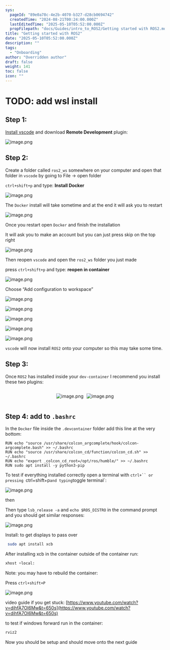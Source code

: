 ```yaml
---
sys:
  pageId: "89e0a78c-4e2b-4070-b327-d28cb0694742"
  createdTime: "2024-08-21T00:24:00.000Z"
  lastEditedTime: "2025-05-10T05:52:00.000Z"
  propFilepath: "docs/Guides/intro_to_ROS2/Getting started with ROS2.md"
title: "Getting started with ROS2"
date: "2025-05-10T05:52:00.000Z"
description: ""
tags:
  - "Onboarding"
author: "Overridden author"
draft: false
weight: 141
toc: false
icon: ""
---
```


# TODO: add wsl install

## Step 1:

[Install vscode](https://code.visualstudio.com/download) and download **Remote Development** plugin:

![image.png](https://prod-files-secure.s3.us-west-2.amazonaws.com/d518164a-d88e-44d1-a4ee-3adb3bd8bce0/efb52993-1881-4a40-b95e-6f020334f022/image.png?X-Amz-Algorithm=AWS4-HMAC-SHA256&X-Amz-Content-Sha256=UNSIGNED-PAYLOAD&X-Amz-Credential=ASIAZI2LB466WNNFCFEU%2F20250705%2Fus-west-2%2Fs3%2Faws4_request&X-Amz-Date=20250705T041421Z&X-Amz-Expires=3600&X-Amz-Security-Token=IQoJb3JpZ2luX2VjEDIaCXVzLXdlc3QtMiJHMEUCIDv%2B4SUAYYc1pr9Hmfe0wdhz8K7Av%2BqfEiSJBoeyPmSoAiEA2o5Vurs%2BJ%2Bvmr%2FUp4PRQTB%2F6rxFt2%2BDTU5okbftPWjQq%2FwMIOxAAGgw2Mzc0MjMxODM4MDUiDDUcTYWgJHB7dkWVvSrcA0nM6pFrQtj4ZOa8mwBkzXW9KFkfLBp8mF6paJMduw6R5e3SZqen%2BgGdrwCEZVZMp1MRUspznQVE8k7bueEZUCZ7b1SvsLntiFeg3yveCVgcg1EMcYRzQWU%2B13yCsxYjfVFuhgh%2B3xoT2Wq%2Fq8rmv1MArzM66WpliYad1mviEq6kQqB70PByUjfE1g7NtgM6pr2X0HmoW1l5HvGz7VHZb5QvQOiVje3dzFyH9MeaKVbbv7mvwYD8vUYKa%2B7eP%2BqGz7NzJC3SfDm3wYXyN95p%2FTjCOJu9Z8dQmxU9zxS%2FaiNGlWcdi%2BJwZvUx%2FXjzYfFCSKmFl17pJA%2Fwo5bokVSv6FztLjCaVzqSH0ZKvmBAxV2PE5QDg5FRybED7fxaIdXMGKAr1CE2vS7Zi1zw4SdnDkevB0s0eRv6Wa00ID8fFM29HqYvT5G5hY3vttSLwqqvsBQMFCA51ZRjPfUvzYe1q6VDJMSiGSTe70KdzvAKSHTfVpofeC74UsOiA3grXJnEUhzZok7Jq3kryt8%2BQGA7N13b0h7K8H3cqpxn1wsxsJqH5KJ6d8Oc8W8iIMYwx5m8qh1kJCvUDh96evJqKiPQDwmIyIbSCX8DBjmyqhj8ceBlJCI%2FfsS4HCfjyyWWMLqKosMGOqUBuEA9pvv0ZI5SBBorAARPLV%2B8DH2UUzGiCnfsqeDLjlHUNDL%2BkmBiXf6gQggjlgaa%2F7pINFw2IRenDou%2FQlDhzjTfdTxxvCTYqIcfO9Z7dIhoBltc1%2Bx%2FdcptaSuQM0wtvMdYbO%2BWGAEIsff%2FtRCClN20DNvjgL15JpF4UiXoZOqYRBBxRzfI8ObeHpUT0tBdamuAsJCJtUAk0hXmhR7kJl0pPWlq&X-Amz-Signature=3e9614a2dd504d97c7cba8477c278d438fcab7ed6b9704ce24776465bcf02a9c&X-Amz-SignedHeaders=host&x-amz-checksum-mode=ENABLED&x-id=GetObject)

## Step 2:

Create a folder called `ros2_ws` somewhere on your computer and open that folder in `vscode` by going to File → open folder 

`ctrl+shift+p` and type: **Install Docker**

![image.png](https://prod-files-secure.s3.us-west-2.amazonaws.com/d518164a-d88e-44d1-a4ee-3adb3bd8bce0/2269dc0e-1cd5-47ff-bceb-c04ad9b2eab0/image.png?X-Amz-Algorithm=AWS4-HMAC-SHA256&X-Amz-Content-Sha256=UNSIGNED-PAYLOAD&X-Amz-Credential=ASIAZI2LB466WNNFCFEU%2F20250705%2Fus-west-2%2Fs3%2Faws4_request&X-Amz-Date=20250705T041421Z&X-Amz-Expires=3600&X-Amz-Security-Token=IQoJb3JpZ2luX2VjEDIaCXVzLXdlc3QtMiJHMEUCIDv%2B4SUAYYc1pr9Hmfe0wdhz8K7Av%2BqfEiSJBoeyPmSoAiEA2o5Vurs%2BJ%2Bvmr%2FUp4PRQTB%2F6rxFt2%2BDTU5okbftPWjQq%2FwMIOxAAGgw2Mzc0MjMxODM4MDUiDDUcTYWgJHB7dkWVvSrcA0nM6pFrQtj4ZOa8mwBkzXW9KFkfLBp8mF6paJMduw6R5e3SZqen%2BgGdrwCEZVZMp1MRUspznQVE8k7bueEZUCZ7b1SvsLntiFeg3yveCVgcg1EMcYRzQWU%2B13yCsxYjfVFuhgh%2B3xoT2Wq%2Fq8rmv1MArzM66WpliYad1mviEq6kQqB70PByUjfE1g7NtgM6pr2X0HmoW1l5HvGz7VHZb5QvQOiVje3dzFyH9MeaKVbbv7mvwYD8vUYKa%2B7eP%2BqGz7NzJC3SfDm3wYXyN95p%2FTjCOJu9Z8dQmxU9zxS%2FaiNGlWcdi%2BJwZvUx%2FXjzYfFCSKmFl17pJA%2Fwo5bokVSv6FztLjCaVzqSH0ZKvmBAxV2PE5QDg5FRybED7fxaIdXMGKAr1CE2vS7Zi1zw4SdnDkevB0s0eRv6Wa00ID8fFM29HqYvT5G5hY3vttSLwqqvsBQMFCA51ZRjPfUvzYe1q6VDJMSiGSTe70KdzvAKSHTfVpofeC74UsOiA3grXJnEUhzZok7Jq3kryt8%2BQGA7N13b0h7K8H3cqpxn1wsxsJqH5KJ6d8Oc8W8iIMYwx5m8qh1kJCvUDh96evJqKiPQDwmIyIbSCX8DBjmyqhj8ceBlJCI%2FfsS4HCfjyyWWMLqKosMGOqUBuEA9pvv0ZI5SBBorAARPLV%2B8DH2UUzGiCnfsqeDLjlHUNDL%2BkmBiXf6gQggjlgaa%2F7pINFw2IRenDou%2FQlDhzjTfdTxxvCTYqIcfO9Z7dIhoBltc1%2Bx%2FdcptaSuQM0wtvMdYbO%2BWGAEIsff%2FtRCClN20DNvjgL15JpF4UiXoZOqYRBBxRzfI8ObeHpUT0tBdamuAsJCJtUAk0hXmhR7kJl0pPWlq&X-Amz-Signature=ae798dd1c874aeceeaea12a3fc9c517187e0785c4e53b7379994aa45b05b4f7d&X-Amz-SignedHeaders=host&x-amz-checksum-mode=ENABLED&x-id=GetObject)

The `Docker` install will take sometime and at the end it will ask you to restart

![image.png](https://prod-files-secure.s3.us-west-2.amazonaws.com/d518164a-d88e-44d1-a4ee-3adb3bd8bce0/ed233f78-be33-4b1f-b89c-9c346c0e961e/image.png?X-Amz-Algorithm=AWS4-HMAC-SHA256&X-Amz-Content-Sha256=UNSIGNED-PAYLOAD&X-Amz-Credential=ASIAZI2LB466WNNFCFEU%2F20250705%2Fus-west-2%2Fs3%2Faws4_request&X-Amz-Date=20250705T041421Z&X-Amz-Expires=3600&X-Amz-Security-Token=IQoJb3JpZ2luX2VjEDIaCXVzLXdlc3QtMiJHMEUCIDv%2B4SUAYYc1pr9Hmfe0wdhz8K7Av%2BqfEiSJBoeyPmSoAiEA2o5Vurs%2BJ%2Bvmr%2FUp4PRQTB%2F6rxFt2%2BDTU5okbftPWjQq%2FwMIOxAAGgw2Mzc0MjMxODM4MDUiDDUcTYWgJHB7dkWVvSrcA0nM6pFrQtj4ZOa8mwBkzXW9KFkfLBp8mF6paJMduw6R5e3SZqen%2BgGdrwCEZVZMp1MRUspznQVE8k7bueEZUCZ7b1SvsLntiFeg3yveCVgcg1EMcYRzQWU%2B13yCsxYjfVFuhgh%2B3xoT2Wq%2Fq8rmv1MArzM66WpliYad1mviEq6kQqB70PByUjfE1g7NtgM6pr2X0HmoW1l5HvGz7VHZb5QvQOiVje3dzFyH9MeaKVbbv7mvwYD8vUYKa%2B7eP%2BqGz7NzJC3SfDm3wYXyN95p%2FTjCOJu9Z8dQmxU9zxS%2FaiNGlWcdi%2BJwZvUx%2FXjzYfFCSKmFl17pJA%2Fwo5bokVSv6FztLjCaVzqSH0ZKvmBAxV2PE5QDg5FRybED7fxaIdXMGKAr1CE2vS7Zi1zw4SdnDkevB0s0eRv6Wa00ID8fFM29HqYvT5G5hY3vttSLwqqvsBQMFCA51ZRjPfUvzYe1q6VDJMSiGSTe70KdzvAKSHTfVpofeC74UsOiA3grXJnEUhzZok7Jq3kryt8%2BQGA7N13b0h7K8H3cqpxn1wsxsJqH5KJ6d8Oc8W8iIMYwx5m8qh1kJCvUDh96evJqKiPQDwmIyIbSCX8DBjmyqhj8ceBlJCI%2FfsS4HCfjyyWWMLqKosMGOqUBuEA9pvv0ZI5SBBorAARPLV%2B8DH2UUzGiCnfsqeDLjlHUNDL%2BkmBiXf6gQggjlgaa%2F7pINFw2IRenDou%2FQlDhzjTfdTxxvCTYqIcfO9Z7dIhoBltc1%2Bx%2FdcptaSuQM0wtvMdYbO%2BWGAEIsff%2FtRCClN20DNvjgL15JpF4UiXoZOqYRBBxRzfI8ObeHpUT0tBdamuAsJCJtUAk0hXmhR7kJl0pPWlq&X-Amz-Signature=9ffb0fdb7dc3d7bb6fdee5804c0232d3c82fbc559eef47bd1844e5413039333e&X-Amz-SignedHeaders=host&x-amz-checksum-mode=ENABLED&x-id=GetObject)

Once you restart open `Docker` and finish the installation

It will ask you to make an account but you can just press skip on the top right

![image.png](https://prod-files-secure.s3.us-west-2.amazonaws.com/d518164a-d88e-44d1-a4ee-3adb3bd8bce0/21010ad9-1659-4fd9-9f59-9932a09b2a3d/image.png?X-Amz-Algorithm=AWS4-HMAC-SHA256&X-Amz-Content-Sha256=UNSIGNED-PAYLOAD&X-Amz-Credential=ASIAZI2LB466WNNFCFEU%2F20250705%2Fus-west-2%2Fs3%2Faws4_request&X-Amz-Date=20250705T041421Z&X-Amz-Expires=3600&X-Amz-Security-Token=IQoJb3JpZ2luX2VjEDIaCXVzLXdlc3QtMiJHMEUCIDv%2B4SUAYYc1pr9Hmfe0wdhz8K7Av%2BqfEiSJBoeyPmSoAiEA2o5Vurs%2BJ%2Bvmr%2FUp4PRQTB%2F6rxFt2%2BDTU5okbftPWjQq%2FwMIOxAAGgw2Mzc0MjMxODM4MDUiDDUcTYWgJHB7dkWVvSrcA0nM6pFrQtj4ZOa8mwBkzXW9KFkfLBp8mF6paJMduw6R5e3SZqen%2BgGdrwCEZVZMp1MRUspznQVE8k7bueEZUCZ7b1SvsLntiFeg3yveCVgcg1EMcYRzQWU%2B13yCsxYjfVFuhgh%2B3xoT2Wq%2Fq8rmv1MArzM66WpliYad1mviEq6kQqB70PByUjfE1g7NtgM6pr2X0HmoW1l5HvGz7VHZb5QvQOiVje3dzFyH9MeaKVbbv7mvwYD8vUYKa%2B7eP%2BqGz7NzJC3SfDm3wYXyN95p%2FTjCOJu9Z8dQmxU9zxS%2FaiNGlWcdi%2BJwZvUx%2FXjzYfFCSKmFl17pJA%2Fwo5bokVSv6FztLjCaVzqSH0ZKvmBAxV2PE5QDg5FRybED7fxaIdXMGKAr1CE2vS7Zi1zw4SdnDkevB0s0eRv6Wa00ID8fFM29HqYvT5G5hY3vttSLwqqvsBQMFCA51ZRjPfUvzYe1q6VDJMSiGSTe70KdzvAKSHTfVpofeC74UsOiA3grXJnEUhzZok7Jq3kryt8%2BQGA7N13b0h7K8H3cqpxn1wsxsJqH5KJ6d8Oc8W8iIMYwx5m8qh1kJCvUDh96evJqKiPQDwmIyIbSCX8DBjmyqhj8ceBlJCI%2FfsS4HCfjyyWWMLqKosMGOqUBuEA9pvv0ZI5SBBorAARPLV%2B8DH2UUzGiCnfsqeDLjlHUNDL%2BkmBiXf6gQggjlgaa%2F7pINFw2IRenDou%2FQlDhzjTfdTxxvCTYqIcfO9Z7dIhoBltc1%2Bx%2FdcptaSuQM0wtvMdYbO%2BWGAEIsff%2FtRCClN20DNvjgL15JpF4UiXoZOqYRBBxRzfI8ObeHpUT0tBdamuAsJCJtUAk0hXmhR7kJl0pPWlq&X-Amz-Signature=d61cfd6f10f5b4243c454af05ecea4775b333e010dbe4f6f924a5fcba87d0b5e&X-Amz-SignedHeaders=host&x-amz-checksum-mode=ENABLED&x-id=GetObject)

Then reopen `vscode` and open the `ros2_ws` folder you just made

press `ctrl+shift+p` and type: **reopen in container**

![image.png](https://prod-files-secure.s3.us-west-2.amazonaws.com/d518164a-d88e-44d1-a4ee-3adb3bd8bce0/4e93b8c2-41ad-488c-8095-c74205196118/image.png?X-Amz-Algorithm=AWS4-HMAC-SHA256&X-Amz-Content-Sha256=UNSIGNED-PAYLOAD&X-Amz-Credential=ASIAZI2LB466WNNFCFEU%2F20250705%2Fus-west-2%2Fs3%2Faws4_request&X-Amz-Date=20250705T041421Z&X-Amz-Expires=3600&X-Amz-Security-Token=IQoJb3JpZ2luX2VjEDIaCXVzLXdlc3QtMiJHMEUCIDv%2B4SUAYYc1pr9Hmfe0wdhz8K7Av%2BqfEiSJBoeyPmSoAiEA2o5Vurs%2BJ%2Bvmr%2FUp4PRQTB%2F6rxFt2%2BDTU5okbftPWjQq%2FwMIOxAAGgw2Mzc0MjMxODM4MDUiDDUcTYWgJHB7dkWVvSrcA0nM6pFrQtj4ZOa8mwBkzXW9KFkfLBp8mF6paJMduw6R5e3SZqen%2BgGdrwCEZVZMp1MRUspznQVE8k7bueEZUCZ7b1SvsLntiFeg3yveCVgcg1EMcYRzQWU%2B13yCsxYjfVFuhgh%2B3xoT2Wq%2Fq8rmv1MArzM66WpliYad1mviEq6kQqB70PByUjfE1g7NtgM6pr2X0HmoW1l5HvGz7VHZb5QvQOiVje3dzFyH9MeaKVbbv7mvwYD8vUYKa%2B7eP%2BqGz7NzJC3SfDm3wYXyN95p%2FTjCOJu9Z8dQmxU9zxS%2FaiNGlWcdi%2BJwZvUx%2FXjzYfFCSKmFl17pJA%2Fwo5bokVSv6FztLjCaVzqSH0ZKvmBAxV2PE5QDg5FRybED7fxaIdXMGKAr1CE2vS7Zi1zw4SdnDkevB0s0eRv6Wa00ID8fFM29HqYvT5G5hY3vttSLwqqvsBQMFCA51ZRjPfUvzYe1q6VDJMSiGSTe70KdzvAKSHTfVpofeC74UsOiA3grXJnEUhzZok7Jq3kryt8%2BQGA7N13b0h7K8H3cqpxn1wsxsJqH5KJ6d8Oc8W8iIMYwx5m8qh1kJCvUDh96evJqKiPQDwmIyIbSCX8DBjmyqhj8ceBlJCI%2FfsS4HCfjyyWWMLqKosMGOqUBuEA9pvv0ZI5SBBorAARPLV%2B8DH2UUzGiCnfsqeDLjlHUNDL%2BkmBiXf6gQggjlgaa%2F7pINFw2IRenDou%2FQlDhzjTfdTxxvCTYqIcfO9Z7dIhoBltc1%2Bx%2FdcptaSuQM0wtvMdYbO%2BWGAEIsff%2FtRCClN20DNvjgL15JpF4UiXoZOqYRBBxRzfI8ObeHpUT0tBdamuAsJCJtUAk0hXmhR7kJl0pPWlq&X-Amz-Signature=19aef1cc15ad47e71627a19a1927c9bc47cf7f5637cbb1171a44bd9ede4970cc&X-Amz-SignedHeaders=host&x-amz-checksum-mode=ENABLED&x-id=GetObject)

Choose “Add configuration to workspace”

![image.png](https://prod-files-secure.s3.us-west-2.amazonaws.com/d518164a-d88e-44d1-a4ee-3adb3bd8bce0/9560b282-5060-4989-ba37-97e7b2c22476/image.png?X-Amz-Algorithm=AWS4-HMAC-SHA256&X-Amz-Content-Sha256=UNSIGNED-PAYLOAD&X-Amz-Credential=ASIAZI2LB466WNNFCFEU%2F20250705%2Fus-west-2%2Fs3%2Faws4_request&X-Amz-Date=20250705T041421Z&X-Amz-Expires=3600&X-Amz-Security-Token=IQoJb3JpZ2luX2VjEDIaCXVzLXdlc3QtMiJHMEUCIDv%2B4SUAYYc1pr9Hmfe0wdhz8K7Av%2BqfEiSJBoeyPmSoAiEA2o5Vurs%2BJ%2Bvmr%2FUp4PRQTB%2F6rxFt2%2BDTU5okbftPWjQq%2FwMIOxAAGgw2Mzc0MjMxODM4MDUiDDUcTYWgJHB7dkWVvSrcA0nM6pFrQtj4ZOa8mwBkzXW9KFkfLBp8mF6paJMduw6R5e3SZqen%2BgGdrwCEZVZMp1MRUspznQVE8k7bueEZUCZ7b1SvsLntiFeg3yveCVgcg1EMcYRzQWU%2B13yCsxYjfVFuhgh%2B3xoT2Wq%2Fq8rmv1MArzM66WpliYad1mviEq6kQqB70PByUjfE1g7NtgM6pr2X0HmoW1l5HvGz7VHZb5QvQOiVje3dzFyH9MeaKVbbv7mvwYD8vUYKa%2B7eP%2BqGz7NzJC3SfDm3wYXyN95p%2FTjCOJu9Z8dQmxU9zxS%2FaiNGlWcdi%2BJwZvUx%2FXjzYfFCSKmFl17pJA%2Fwo5bokVSv6FztLjCaVzqSH0ZKvmBAxV2PE5QDg5FRybED7fxaIdXMGKAr1CE2vS7Zi1zw4SdnDkevB0s0eRv6Wa00ID8fFM29HqYvT5G5hY3vttSLwqqvsBQMFCA51ZRjPfUvzYe1q6VDJMSiGSTe70KdzvAKSHTfVpofeC74UsOiA3grXJnEUhzZok7Jq3kryt8%2BQGA7N13b0h7K8H3cqpxn1wsxsJqH5KJ6d8Oc8W8iIMYwx5m8qh1kJCvUDh96evJqKiPQDwmIyIbSCX8DBjmyqhj8ceBlJCI%2FfsS4HCfjyyWWMLqKosMGOqUBuEA9pvv0ZI5SBBorAARPLV%2B8DH2UUzGiCnfsqeDLjlHUNDL%2BkmBiXf6gQggjlgaa%2F7pINFw2IRenDou%2FQlDhzjTfdTxxvCTYqIcfO9Z7dIhoBltc1%2Bx%2FdcptaSuQM0wtvMdYbO%2BWGAEIsff%2FtRCClN20DNvjgL15JpF4UiXoZOqYRBBxRzfI8ObeHpUT0tBdamuAsJCJtUAk0hXmhR7kJl0pPWlq&X-Amz-Signature=a5ecb963d8f0d9c23d1f87407cc36cf97a7a6f0b6bf67e4c289c0a638682c903&X-Amz-SignedHeaders=host&x-amz-checksum-mode=ENABLED&x-id=GetObject)

![image.png](https://prod-files-secure.s3.us-west-2.amazonaws.com/d518164a-d88e-44d1-a4ee-3adb3bd8bce0/2ee63f81-886b-48e8-a553-dc6e5eac99e4/image.png?X-Amz-Algorithm=AWS4-HMAC-SHA256&X-Amz-Content-Sha256=UNSIGNED-PAYLOAD&X-Amz-Credential=ASIAZI2LB466WNNFCFEU%2F20250705%2Fus-west-2%2Fs3%2Faws4_request&X-Amz-Date=20250705T041421Z&X-Amz-Expires=3600&X-Amz-Security-Token=IQoJb3JpZ2luX2VjEDIaCXVzLXdlc3QtMiJHMEUCIDv%2B4SUAYYc1pr9Hmfe0wdhz8K7Av%2BqfEiSJBoeyPmSoAiEA2o5Vurs%2BJ%2Bvmr%2FUp4PRQTB%2F6rxFt2%2BDTU5okbftPWjQq%2FwMIOxAAGgw2Mzc0MjMxODM4MDUiDDUcTYWgJHB7dkWVvSrcA0nM6pFrQtj4ZOa8mwBkzXW9KFkfLBp8mF6paJMduw6R5e3SZqen%2BgGdrwCEZVZMp1MRUspznQVE8k7bueEZUCZ7b1SvsLntiFeg3yveCVgcg1EMcYRzQWU%2B13yCsxYjfVFuhgh%2B3xoT2Wq%2Fq8rmv1MArzM66WpliYad1mviEq6kQqB70PByUjfE1g7NtgM6pr2X0HmoW1l5HvGz7VHZb5QvQOiVje3dzFyH9MeaKVbbv7mvwYD8vUYKa%2B7eP%2BqGz7NzJC3SfDm3wYXyN95p%2FTjCOJu9Z8dQmxU9zxS%2FaiNGlWcdi%2BJwZvUx%2FXjzYfFCSKmFl17pJA%2Fwo5bokVSv6FztLjCaVzqSH0ZKvmBAxV2PE5QDg5FRybED7fxaIdXMGKAr1CE2vS7Zi1zw4SdnDkevB0s0eRv6Wa00ID8fFM29HqYvT5G5hY3vttSLwqqvsBQMFCA51ZRjPfUvzYe1q6VDJMSiGSTe70KdzvAKSHTfVpofeC74UsOiA3grXJnEUhzZok7Jq3kryt8%2BQGA7N13b0h7K8H3cqpxn1wsxsJqH5KJ6d8Oc8W8iIMYwx5m8qh1kJCvUDh96evJqKiPQDwmIyIbSCX8DBjmyqhj8ceBlJCI%2FfsS4HCfjyyWWMLqKosMGOqUBuEA9pvv0ZI5SBBorAARPLV%2B8DH2UUzGiCnfsqeDLjlHUNDL%2BkmBiXf6gQggjlgaa%2F7pINFw2IRenDou%2FQlDhzjTfdTxxvCTYqIcfO9Z7dIhoBltc1%2Bx%2FdcptaSuQM0wtvMdYbO%2BWGAEIsff%2FtRCClN20DNvjgL15JpF4UiXoZOqYRBBxRzfI8ObeHpUT0tBdamuAsJCJtUAk0hXmhR7kJl0pPWlq&X-Amz-Signature=d261ab5828fc88bc722a4616b18c80bb29d4ec65462ffc48a2f5bd18c3be820b&X-Amz-SignedHeaders=host&x-amz-checksum-mode=ENABLED&x-id=GetObject)

![image.png](https://prod-files-secure.s3.us-west-2.amazonaws.com/d518164a-d88e-44d1-a4ee-3adb3bd8bce0/ae1580b2-b048-407e-aed9-b584224a7a04/image.png?X-Amz-Algorithm=AWS4-HMAC-SHA256&X-Amz-Content-Sha256=UNSIGNED-PAYLOAD&X-Amz-Credential=ASIAZI2LB466WNNFCFEU%2F20250705%2Fus-west-2%2Fs3%2Faws4_request&X-Amz-Date=20250705T041421Z&X-Amz-Expires=3600&X-Amz-Security-Token=IQoJb3JpZ2luX2VjEDIaCXVzLXdlc3QtMiJHMEUCIDv%2B4SUAYYc1pr9Hmfe0wdhz8K7Av%2BqfEiSJBoeyPmSoAiEA2o5Vurs%2BJ%2Bvmr%2FUp4PRQTB%2F6rxFt2%2BDTU5okbftPWjQq%2FwMIOxAAGgw2Mzc0MjMxODM4MDUiDDUcTYWgJHB7dkWVvSrcA0nM6pFrQtj4ZOa8mwBkzXW9KFkfLBp8mF6paJMduw6R5e3SZqen%2BgGdrwCEZVZMp1MRUspznQVE8k7bueEZUCZ7b1SvsLntiFeg3yveCVgcg1EMcYRzQWU%2B13yCsxYjfVFuhgh%2B3xoT2Wq%2Fq8rmv1MArzM66WpliYad1mviEq6kQqB70PByUjfE1g7NtgM6pr2X0HmoW1l5HvGz7VHZb5QvQOiVje3dzFyH9MeaKVbbv7mvwYD8vUYKa%2B7eP%2BqGz7NzJC3SfDm3wYXyN95p%2FTjCOJu9Z8dQmxU9zxS%2FaiNGlWcdi%2BJwZvUx%2FXjzYfFCSKmFl17pJA%2Fwo5bokVSv6FztLjCaVzqSH0ZKvmBAxV2PE5QDg5FRybED7fxaIdXMGKAr1CE2vS7Zi1zw4SdnDkevB0s0eRv6Wa00ID8fFM29HqYvT5G5hY3vttSLwqqvsBQMFCA51ZRjPfUvzYe1q6VDJMSiGSTe70KdzvAKSHTfVpofeC74UsOiA3grXJnEUhzZok7Jq3kryt8%2BQGA7N13b0h7K8H3cqpxn1wsxsJqH5KJ6d8Oc8W8iIMYwx5m8qh1kJCvUDh96evJqKiPQDwmIyIbSCX8DBjmyqhj8ceBlJCI%2FfsS4HCfjyyWWMLqKosMGOqUBuEA9pvv0ZI5SBBorAARPLV%2B8DH2UUzGiCnfsqeDLjlHUNDL%2BkmBiXf6gQggjlgaa%2F7pINFw2IRenDou%2FQlDhzjTfdTxxvCTYqIcfO9Z7dIhoBltc1%2Bx%2FdcptaSuQM0wtvMdYbO%2BWGAEIsff%2FtRCClN20DNvjgL15JpF4UiXoZOqYRBBxRzfI8ObeHpUT0tBdamuAsJCJtUAk0hXmhR7kJl0pPWlq&X-Amz-Signature=b083af177099f4a21a842c990020b5d70b6283317a5b0f4c2286c48cca752120&X-Amz-SignedHeaders=host&x-amz-checksum-mode=ENABLED&x-id=GetObject)

![image.png](https://prod-files-secure.s3.us-west-2.amazonaws.com/d518164a-d88e-44d1-a4ee-3adb3bd8bce0/53255b28-f75e-430f-b9e3-c0ac8577e42b/image.png?X-Amz-Algorithm=AWS4-HMAC-SHA256&X-Amz-Content-Sha256=UNSIGNED-PAYLOAD&X-Amz-Credential=ASIAZI2LB466WNNFCFEU%2F20250705%2Fus-west-2%2Fs3%2Faws4_request&X-Amz-Date=20250705T041421Z&X-Amz-Expires=3600&X-Amz-Security-Token=IQoJb3JpZ2luX2VjEDIaCXVzLXdlc3QtMiJHMEUCIDv%2B4SUAYYc1pr9Hmfe0wdhz8K7Av%2BqfEiSJBoeyPmSoAiEA2o5Vurs%2BJ%2Bvmr%2FUp4PRQTB%2F6rxFt2%2BDTU5okbftPWjQq%2FwMIOxAAGgw2Mzc0MjMxODM4MDUiDDUcTYWgJHB7dkWVvSrcA0nM6pFrQtj4ZOa8mwBkzXW9KFkfLBp8mF6paJMduw6R5e3SZqen%2BgGdrwCEZVZMp1MRUspznQVE8k7bueEZUCZ7b1SvsLntiFeg3yveCVgcg1EMcYRzQWU%2B13yCsxYjfVFuhgh%2B3xoT2Wq%2Fq8rmv1MArzM66WpliYad1mviEq6kQqB70PByUjfE1g7NtgM6pr2X0HmoW1l5HvGz7VHZb5QvQOiVje3dzFyH9MeaKVbbv7mvwYD8vUYKa%2B7eP%2BqGz7NzJC3SfDm3wYXyN95p%2FTjCOJu9Z8dQmxU9zxS%2FaiNGlWcdi%2BJwZvUx%2FXjzYfFCSKmFl17pJA%2Fwo5bokVSv6FztLjCaVzqSH0ZKvmBAxV2PE5QDg5FRybED7fxaIdXMGKAr1CE2vS7Zi1zw4SdnDkevB0s0eRv6Wa00ID8fFM29HqYvT5G5hY3vttSLwqqvsBQMFCA51ZRjPfUvzYe1q6VDJMSiGSTe70KdzvAKSHTfVpofeC74UsOiA3grXJnEUhzZok7Jq3kryt8%2BQGA7N13b0h7K8H3cqpxn1wsxsJqH5KJ6d8Oc8W8iIMYwx5m8qh1kJCvUDh96evJqKiPQDwmIyIbSCX8DBjmyqhj8ceBlJCI%2FfsS4HCfjyyWWMLqKosMGOqUBuEA9pvv0ZI5SBBorAARPLV%2B8DH2UUzGiCnfsqeDLjlHUNDL%2BkmBiXf6gQggjlgaa%2F7pINFw2IRenDou%2FQlDhzjTfdTxxvCTYqIcfO9Z7dIhoBltc1%2Bx%2FdcptaSuQM0wtvMdYbO%2BWGAEIsff%2FtRCClN20DNvjgL15JpF4UiXoZOqYRBBxRzfI8ObeHpUT0tBdamuAsJCJtUAk0hXmhR7kJl0pPWlq&X-Amz-Signature=8cb1e23ae30a4280a16c8bde934ac9907ad25905d362478e7011e19ca8187100&X-Amz-SignedHeaders=host&x-amz-checksum-mode=ENABLED&x-id=GetObject)

![image.png](https://prod-files-secure.s3.us-west-2.amazonaws.com/d518164a-d88e-44d1-a4ee-3adb3bd8bce0/7c562767-5af9-4ffb-97d1-327bcdf4ee00/image.png?X-Amz-Algorithm=AWS4-HMAC-SHA256&X-Amz-Content-Sha256=UNSIGNED-PAYLOAD&X-Amz-Credential=ASIAZI2LB466WNNFCFEU%2F20250705%2Fus-west-2%2Fs3%2Faws4_request&X-Amz-Date=20250705T041421Z&X-Amz-Expires=3600&X-Amz-Security-Token=IQoJb3JpZ2luX2VjEDIaCXVzLXdlc3QtMiJHMEUCIDv%2B4SUAYYc1pr9Hmfe0wdhz8K7Av%2BqfEiSJBoeyPmSoAiEA2o5Vurs%2BJ%2Bvmr%2FUp4PRQTB%2F6rxFt2%2BDTU5okbftPWjQq%2FwMIOxAAGgw2Mzc0MjMxODM4MDUiDDUcTYWgJHB7dkWVvSrcA0nM6pFrQtj4ZOa8mwBkzXW9KFkfLBp8mF6paJMduw6R5e3SZqen%2BgGdrwCEZVZMp1MRUspznQVE8k7bueEZUCZ7b1SvsLntiFeg3yveCVgcg1EMcYRzQWU%2B13yCsxYjfVFuhgh%2B3xoT2Wq%2Fq8rmv1MArzM66WpliYad1mviEq6kQqB70PByUjfE1g7NtgM6pr2X0HmoW1l5HvGz7VHZb5QvQOiVje3dzFyH9MeaKVbbv7mvwYD8vUYKa%2B7eP%2BqGz7NzJC3SfDm3wYXyN95p%2FTjCOJu9Z8dQmxU9zxS%2FaiNGlWcdi%2BJwZvUx%2FXjzYfFCSKmFl17pJA%2Fwo5bokVSv6FztLjCaVzqSH0ZKvmBAxV2PE5QDg5FRybED7fxaIdXMGKAr1CE2vS7Zi1zw4SdnDkevB0s0eRv6Wa00ID8fFM29HqYvT5G5hY3vttSLwqqvsBQMFCA51ZRjPfUvzYe1q6VDJMSiGSTe70KdzvAKSHTfVpofeC74UsOiA3grXJnEUhzZok7Jq3kryt8%2BQGA7N13b0h7K8H3cqpxn1wsxsJqH5KJ6d8Oc8W8iIMYwx5m8qh1kJCvUDh96evJqKiPQDwmIyIbSCX8DBjmyqhj8ceBlJCI%2FfsS4HCfjyyWWMLqKosMGOqUBuEA9pvv0ZI5SBBorAARPLV%2B8DH2UUzGiCnfsqeDLjlHUNDL%2BkmBiXf6gQggjlgaa%2F7pINFw2IRenDou%2FQlDhzjTfdTxxvCTYqIcfO9Z7dIhoBltc1%2Bx%2FdcptaSuQM0wtvMdYbO%2BWGAEIsff%2FtRCClN20DNvjgL15JpF4UiXoZOqYRBBxRzfI8ObeHpUT0tBdamuAsJCJtUAk0hXmhR7kJl0pPWlq&X-Amz-Signature=97a4479c94b80008d850aa020a6c5abda1174cdf9cf70cf0bdd2f9832aa0bb22&X-Amz-SignedHeaders=host&x-amz-checksum-mode=ENABLED&x-id=GetObject)

`vscode` will now install `ROS2` onto your computer so this may take some time.

## Step 3:

Once `ROS2` has installed inside your `dev-container` I recommend you install these two plugins:

<div style="display: flex;flex-direction: row; column-gap:10px; max-width: 630px;justify-content: center;">
<div>

![image.png](https://prod-files-secure.s3.us-west-2.amazonaws.com/d518164a-d88e-44d1-a4ee-3adb3bd8bce0/3fc3d550-5a54-4ba1-ba6b-faa01cdb7369/image.png?X-Amz-Algorithm=AWS4-HMAC-SHA256&X-Amz-Content-Sha256=UNSIGNED-PAYLOAD&X-Amz-Credential=ASIAZI2LB466U5RP2VB6%2F20250705%2Fus-west-2%2Fs3%2Faws4_request&X-Amz-Date=20250705T041423Z&X-Amz-Expires=3600&X-Amz-Security-Token=IQoJb3JpZ2luX2VjEDIaCXVzLXdlc3QtMiJHMEUCIGmQNA9STgeur%2FSdtUBo41owthFX8J8Q54rxk15s%2BYaNAiEA9GzmEDbBR%2BYoxpBxwTkJBe2AkHMdO%2B6InFch1wGQDZwq%2FwMIOxAAGgw2Mzc0MjMxODM4MDUiDMfl7QCWntIbLW7tGSrcA7Y%2BRlo2UOlu47scE1PKB7GTrDQir1bSs8VPjXpzQoKjWF81oCuKpxvxNI4p3pX5rGDCS4wu0VHzshDgJIZ0XUmf28Jzr%2FJ%2FeVLhS2pr%2BUoJQ2VR9GVxsOEVifMTaTOHTrGZnwKhPqtXhZIfa%2FMc98AsLBkL9RSyr8Cbd1SwYRxYjo19HpT66C%2Bnir807KAWgnXNnKw7BznyYIjrHhefpN02657qe9bduKGnfbEPoUGkgJ0Pv6Zyyf3Fy1g31PzfCmjTGGp7JmX2BHDbe3o7zLphntNzdaqI7AgPgnNs17kPeEtAZAYIfLqkJG2TWWKD9GoZhmBeIim7kZnngQMogrqhScZiRTa9pDpkh19DHbfLN%2FymNrKXB%2F2rtqYFSXRAUMd23TP7C2OK2luIXLXUM%2BYJ%2FsqXpqBaL3XUad8VP5AecB%2BuXrROEXY8OpCZLbEfz5pvAEpQ7gx1f30KpfnVmUtUBuXNRVhgnP7NUqW8wJHe8TI7Ec8GJLFMwWmOwX1VATgwQE%2BsAHF%2BRxzSRvqYNG1c1rdK9uQrL019oQhjgIGpFS0zRyYfz9I%2FUmD17ooTPcxrsqcsEr8gCgHiLVAgSFNqURAe5tzpFPekSHM8YA5gujBLvgIQiatQGnLMMJmIosMGOqUBZ%2B7%2B9SpXeuyp5r6yZxVFdOdbZmTNm2A7VugOkXZvGYovIY%2BhzSSxjP2OKPzKg90XvE8mSgk%2FD8sAck0EaWSr6wrrMyM5C7kC53r20c%2Fb6JGoDyCwc5be8%2Bvdo0o6Col83h9jH9mhgIPKYtCFOiWRIv7hpl3EEu76b6xx7BCE2%2B%2F5MaKgXj%2FmgmsznJtNg8NrayLH2e9cE1dAeOaHXQNHL%2FNhFrEe&X-Amz-Signature=24f5d0681dee38076c0646ddd9517bfdd72c5de8ac3b1093e1f2c2b95ffcf885&X-Amz-SignedHeaders=host&x-amz-checksum-mode=ENABLED&x-id=GetObject)

</div>
<div>

![image.png](https://prod-files-secure.s3.us-west-2.amazonaws.com/d518164a-d88e-44d1-a4ee-3adb3bd8bce0/d994cc66-13c2-4093-a5a3-f84cf4601a82/image.png?X-Amz-Algorithm=AWS4-HMAC-SHA256&X-Amz-Content-Sha256=UNSIGNED-PAYLOAD&X-Amz-Credential=ASIAZI2LB4662TBKH4S5%2F20250705%2Fus-west-2%2Fs3%2Faws4_request&X-Amz-Date=20250705T041424Z&X-Amz-Expires=3600&X-Amz-Security-Token=IQoJb3JpZ2luX2VjEDIaCXVzLXdlc3QtMiJIMEYCIQDoXU7UMC0bN2Wi0JrrY24ETnRcVL%2FLLSVP2hXwyCXJZwIhAMiVwUIoDP4Yu9sLLMtsTDZmI%2B5w6Al2lpbrQYpCHz8BKv8DCDsQABoMNjM3NDIzMTgzODA1Igx%2Bx2Ae4AzlFAjaSjsq3AMsqIGzXBaPW8FcC%2FlH0h39dnl9EAdt81NDoQpk9U3PgwJBmeaNAlq3U02b5Bm0vSynipow6SyZDFCGYOgnnb1tjCJVb5gPi%2BwvZKqVKyl92v3wExx%2F1e86%2BXQFEXlrwcPqfVthWXYULuGqwMmLnAab1Oqh%2Fr%2FCDmsfsgC5flF6jJ8UHJquby3Lg0lW%2B4vxaRkToWUQfbHuNsRvM7P2BKibWa1j4kyvHgyYDuYDQlysoJdteCzVpDJoIkAJxRoZ8Szefzfmg6YlzDp3AKgYFzDAshHdUzu8ktCuZ%2BlqFpHqNOmH0goS6q5wvd%2BhS3aKQJBEKys%2FU4ZvUmBl7t0ItezlYej9xmDTuu4nT2OsLSXw8tqD7VGqSI0VgGi4ytWMTd0WSxvH%2F%2FbQcmtEhvjmKR6EdjdEvE3HFP3VD3R0rIiVTeJX1Ur9ZGVJXmtizn2kqCbonjEVm9H2KtkeOQ46eoSMrFVk%2BYtsiEt6sjmzyFzEdBTN2B0lBHIzkm59dapR3MVOFy2yZB7bjAi19c8N9PEtD1q4lmjm%2BWlLxSMRBZa2wpLDXaOxyY57xw2KPlUO5TAqthJ3wQug%2BD4m32FeNiTH%2FJ2ReTWZ5hkPuiM2dxnHO4aufqhzccLLtHoIhzDih6LDBjqkATNCrgposjkBG%2Fk9S0I2F7FJhqav2iOeBVufgtWyTEQhcsfbZ%2FZEcpnV2af87bpm2CC7jYYsYjP1i3jTL3tB6IIZpzS9nuSgm7sCcANPiPJTcUYfzWU5MoXHAzdL63QvhLB9iGsUjq0i%2Bo6HLM2awMVjx3BGcC61RtwzNfgahIsKz4nrTEHuKc6fyPKvCMpQy8p3bF8g4yb66OqKTGb38j8u74EB&X-Amz-Signature=868fa7f2352c0c24d79f648c6bfbb88741e38db30b5d46de4a0c16224b52639a&X-Amz-SignedHeaders=host&x-amz-checksum-mode=ENABLED&x-id=GetObject)

</div>
</div>

## Step 4: add to `.bashrc`

In the `Docker` file inside the `.devcontainer` folder add this line at the very bottom: 

```docker
RUN echo "source /usr/share/colcon_argcomplete/hook/colcon-argcomplete.bash" >> ~/.bashrc
RUN echo "source /usr/share/colcon_cd/function/colcon_cd.sh" >> ~/.bashrc
RUN echo "export _colcon_cd_root=/opt/ros/humble/" >> ~/.bashrc
RUN sudo apt install -y python3-pip 
```

To test if everything installed correctly open a terminal with `ctrl+`` or pressing `ctrl+shift+p` and typing `toggle terminal`:

![image.png](https://prod-files-secure.s3.us-west-2.amazonaws.com/d518164a-d88e-44d1-a4ee-3adb3bd8bce0/6a4943d8-b04e-4c02-9a58-775f3384d1a5/image.png?X-Amz-Algorithm=AWS4-HMAC-SHA256&X-Amz-Content-Sha256=UNSIGNED-PAYLOAD&X-Amz-Credential=ASIAZI2LB466WNNFCFEU%2F20250705%2Fus-west-2%2Fs3%2Faws4_request&X-Amz-Date=20250705T041421Z&X-Amz-Expires=3600&X-Amz-Security-Token=IQoJb3JpZ2luX2VjEDIaCXVzLXdlc3QtMiJHMEUCIDv%2B4SUAYYc1pr9Hmfe0wdhz8K7Av%2BqfEiSJBoeyPmSoAiEA2o5Vurs%2BJ%2Bvmr%2FUp4PRQTB%2F6rxFt2%2BDTU5okbftPWjQq%2FwMIOxAAGgw2Mzc0MjMxODM4MDUiDDUcTYWgJHB7dkWVvSrcA0nM6pFrQtj4ZOa8mwBkzXW9KFkfLBp8mF6paJMduw6R5e3SZqen%2BgGdrwCEZVZMp1MRUspznQVE8k7bueEZUCZ7b1SvsLntiFeg3yveCVgcg1EMcYRzQWU%2B13yCsxYjfVFuhgh%2B3xoT2Wq%2Fq8rmv1MArzM66WpliYad1mviEq6kQqB70PByUjfE1g7NtgM6pr2X0HmoW1l5HvGz7VHZb5QvQOiVje3dzFyH9MeaKVbbv7mvwYD8vUYKa%2B7eP%2BqGz7NzJC3SfDm3wYXyN95p%2FTjCOJu9Z8dQmxU9zxS%2FaiNGlWcdi%2BJwZvUx%2FXjzYfFCSKmFl17pJA%2Fwo5bokVSv6FztLjCaVzqSH0ZKvmBAxV2PE5QDg5FRybED7fxaIdXMGKAr1CE2vS7Zi1zw4SdnDkevB0s0eRv6Wa00ID8fFM29HqYvT5G5hY3vttSLwqqvsBQMFCA51ZRjPfUvzYe1q6VDJMSiGSTe70KdzvAKSHTfVpofeC74UsOiA3grXJnEUhzZok7Jq3kryt8%2BQGA7N13b0h7K8H3cqpxn1wsxsJqH5KJ6d8Oc8W8iIMYwx5m8qh1kJCvUDh96evJqKiPQDwmIyIbSCX8DBjmyqhj8ceBlJCI%2FfsS4HCfjyyWWMLqKosMGOqUBuEA9pvv0ZI5SBBorAARPLV%2B8DH2UUzGiCnfsqeDLjlHUNDL%2BkmBiXf6gQggjlgaa%2F7pINFw2IRenDou%2FQlDhzjTfdTxxvCTYqIcfO9Z7dIhoBltc1%2Bx%2FdcptaSuQM0wtvMdYbO%2BWGAEIsff%2FtRCClN20DNvjgL15JpF4UiXoZOqYRBBxRzfI8ObeHpUT0tBdamuAsJCJtUAk0hXmhR7kJl0pPWlq&X-Amz-Signature=e16d25bf04987f9b18272356c0f7844ce23ee59d0cca58fa73636ec21a1dc82e&X-Amz-SignedHeaders=host&x-amz-checksum-mode=ENABLED&x-id=GetObject)

then 

Then type `lsb_release -a` and `echo $ROS_DISTRO` in the command prompt and you should get similar responses:

![image.png](https://prod-files-secure.s3.us-west-2.amazonaws.com/d518164a-d88e-44d1-a4ee-3adb3bd8bce0/3e635dec-a805-4e85-8b9e-d000e5b71a4e/image.png?X-Amz-Algorithm=AWS4-HMAC-SHA256&X-Amz-Content-Sha256=UNSIGNED-PAYLOAD&X-Amz-Credential=ASIAZI2LB466WNNFCFEU%2F20250705%2Fus-west-2%2Fs3%2Faws4_request&X-Amz-Date=20250705T041421Z&X-Amz-Expires=3600&X-Amz-Security-Token=IQoJb3JpZ2luX2VjEDIaCXVzLXdlc3QtMiJHMEUCIDv%2B4SUAYYc1pr9Hmfe0wdhz8K7Av%2BqfEiSJBoeyPmSoAiEA2o5Vurs%2BJ%2Bvmr%2FUp4PRQTB%2F6rxFt2%2BDTU5okbftPWjQq%2FwMIOxAAGgw2Mzc0MjMxODM4MDUiDDUcTYWgJHB7dkWVvSrcA0nM6pFrQtj4ZOa8mwBkzXW9KFkfLBp8mF6paJMduw6R5e3SZqen%2BgGdrwCEZVZMp1MRUspznQVE8k7bueEZUCZ7b1SvsLntiFeg3yveCVgcg1EMcYRzQWU%2B13yCsxYjfVFuhgh%2B3xoT2Wq%2Fq8rmv1MArzM66WpliYad1mviEq6kQqB70PByUjfE1g7NtgM6pr2X0HmoW1l5HvGz7VHZb5QvQOiVje3dzFyH9MeaKVbbv7mvwYD8vUYKa%2B7eP%2BqGz7NzJC3SfDm3wYXyN95p%2FTjCOJu9Z8dQmxU9zxS%2FaiNGlWcdi%2BJwZvUx%2FXjzYfFCSKmFl17pJA%2Fwo5bokVSv6FztLjCaVzqSH0ZKvmBAxV2PE5QDg5FRybED7fxaIdXMGKAr1CE2vS7Zi1zw4SdnDkevB0s0eRv6Wa00ID8fFM29HqYvT5G5hY3vttSLwqqvsBQMFCA51ZRjPfUvzYe1q6VDJMSiGSTe70KdzvAKSHTfVpofeC74UsOiA3grXJnEUhzZok7Jq3kryt8%2BQGA7N13b0h7K8H3cqpxn1wsxsJqH5KJ6d8Oc8W8iIMYwx5m8qh1kJCvUDh96evJqKiPQDwmIyIbSCX8DBjmyqhj8ceBlJCI%2FfsS4HCfjyyWWMLqKosMGOqUBuEA9pvv0ZI5SBBorAARPLV%2B8DH2UUzGiCnfsqeDLjlHUNDL%2BkmBiXf6gQggjlgaa%2F7pINFw2IRenDou%2FQlDhzjTfdTxxvCTYqIcfO9Z7dIhoBltc1%2Bx%2FdcptaSuQM0wtvMdYbO%2BWGAEIsff%2FtRCClN20DNvjgL15JpF4UiXoZOqYRBBxRzfI8ObeHpUT0tBdamuAsJCJtUAk0hXmhR7kJl0pPWlq&X-Amz-Signature=cb7b98ca601bd4231c3ad470c1255e098573c532ff6621e418fbca37f42c5c58&X-Amz-SignedHeaders=host&x-amz-checksum-mode=ENABLED&x-id=GetObject)

Install:  to get displays to pass over

```bash
 sudo apt install xcb
```

After installing xcb in the container outside of the container run:

```python
xhost +local:
```

Note: you may have to rebuild the container:

Press `ctrl+shift+P`

![image.png](https://prod-files-secure.s3.us-west-2.amazonaws.com/d518164a-d88e-44d1-a4ee-3adb3bd8bce0/6c2be660-2618-4c38-9c26-53554f7a0b7b/image.png?X-Amz-Algorithm=AWS4-HMAC-SHA256&X-Amz-Content-Sha256=UNSIGNED-PAYLOAD&X-Amz-Credential=ASIAZI2LB466WNNFCFEU%2F20250705%2Fus-west-2%2Fs3%2Faws4_request&X-Amz-Date=20250705T041421Z&X-Amz-Expires=3600&X-Amz-Security-Token=IQoJb3JpZ2luX2VjEDIaCXVzLXdlc3QtMiJHMEUCIDv%2B4SUAYYc1pr9Hmfe0wdhz8K7Av%2BqfEiSJBoeyPmSoAiEA2o5Vurs%2BJ%2Bvmr%2FUp4PRQTB%2F6rxFt2%2BDTU5okbftPWjQq%2FwMIOxAAGgw2Mzc0MjMxODM4MDUiDDUcTYWgJHB7dkWVvSrcA0nM6pFrQtj4ZOa8mwBkzXW9KFkfLBp8mF6paJMduw6R5e3SZqen%2BgGdrwCEZVZMp1MRUspznQVE8k7bueEZUCZ7b1SvsLntiFeg3yveCVgcg1EMcYRzQWU%2B13yCsxYjfVFuhgh%2B3xoT2Wq%2Fq8rmv1MArzM66WpliYad1mviEq6kQqB70PByUjfE1g7NtgM6pr2X0HmoW1l5HvGz7VHZb5QvQOiVje3dzFyH9MeaKVbbv7mvwYD8vUYKa%2B7eP%2BqGz7NzJC3SfDm3wYXyN95p%2FTjCOJu9Z8dQmxU9zxS%2FaiNGlWcdi%2BJwZvUx%2FXjzYfFCSKmFl17pJA%2Fwo5bokVSv6FztLjCaVzqSH0ZKvmBAxV2PE5QDg5FRybED7fxaIdXMGKAr1CE2vS7Zi1zw4SdnDkevB0s0eRv6Wa00ID8fFM29HqYvT5G5hY3vttSLwqqvsBQMFCA51ZRjPfUvzYe1q6VDJMSiGSTe70KdzvAKSHTfVpofeC74UsOiA3grXJnEUhzZok7Jq3kryt8%2BQGA7N13b0h7K8H3cqpxn1wsxsJqH5KJ6d8Oc8W8iIMYwx5m8qh1kJCvUDh96evJqKiPQDwmIyIbSCX8DBjmyqhj8ceBlJCI%2FfsS4HCfjyyWWMLqKosMGOqUBuEA9pvv0ZI5SBBorAARPLV%2B8DH2UUzGiCnfsqeDLjlHUNDL%2BkmBiXf6gQggjlgaa%2F7pINFw2IRenDou%2FQlDhzjTfdTxxvCTYqIcfO9Z7dIhoBltc1%2Bx%2FdcptaSuQM0wtvMdYbO%2BWGAEIsff%2FtRCClN20DNvjgL15JpF4UiXoZOqYRBBxRzfI8ObeHpUT0tBdamuAsJCJtUAk0hXmhR7kJl0pPWlq&X-Amz-Signature=611bcfe53909a40e5ae7e5e05193f391f04063e8f3f5a0d5eb3a506b5ea6d802&X-Amz-SignedHeaders=host&x-amz-checksum-mode=ENABLED&x-id=GetObject)

video guide if you get stuck: [https://www.youtube.com/watch?v=dihfA7Ol6Mw&t=650s](https://www.youtube.com/watch?v=dihfA7Ol6Mw&t=650s)

to test if windows forward run in the container:

```bash
rviz2
```

Now you should be setup and should move onto the next guide 

